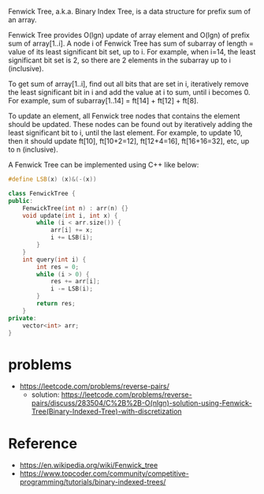 Fenwick Tree, a.k.a. Binary Index Tree, is a data structure for prefix sum of an array.

Fenwick Tree provides O(lgn) update of array element and O(lgn) of prefix sum of array[1..i]. A node i of Fenwick Tree has sum of subarray of length = value of its least significant bit set, up to i. For example, when i=14, the least significant bit set is 2, so there are 2 elements in the subarray up to i (inclusive).

To get sum of array[1..i], find out all bits that are set in i, iteratively remove the least significant bit in i and add the value at i to sum, until i becomes 0. For example, sum of subarray[1..14] = ft[14] + ft[12] + ft[8].

To update an element, all Fenwick tree nodes that contains the element should be updated. These nodes can be found out by iteratively adding the least significant bit to i, until the last element. For example, to update 10, then it should update ft[10], ft[10+2=12], ft[12+4=16], ft[16+16=32], etc, up to n (inclusive).

A Fenwick Tree can be implemented using C++ like below:
```C++
#define LSB(x) (x)&(-(x))

class FenwickTree {
public:
    FenwickTree(int n) : arr(n) {}
    void update(int i, int x) {
        while (i < arr.size()) {
            arr[i] += x;
            i += LSB(i);
        }
    }
    int query(int i) {
        int res = 0;
        while (i > 0) {
            res += arr[i];
            i -= LSB(i);
        }
        return res;
    }
private:
    vector<int> arr;
}
```
# problems
* https://leetcode.com/problems/reverse-pairs/
  * solution: https://leetcode.com/problems/reverse-pairs/discuss/283504/C%2B%2B-O(nlgn)-solution-using-Fenwick-Tree(Binary-Indexed-Tree)-with-discretization

# Reference
* https://en.wikipedia.org/wiki/Fenwick_tree
* https://www.topcoder.com/community/competitive-programming/tutorials/binary-indexed-trees/
